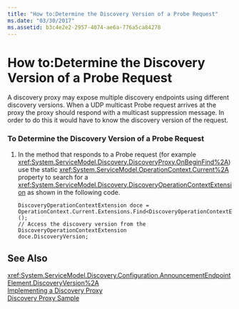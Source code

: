 ```yaml
---
title: "How to:Determine the Discovery Version of a Probe Request"
ms.date: "03/30/2017"
ms.assetid: b3c4e2e2-2957-4074-ae6a-776a5ca84278
---
```

# How to:Determine the Discovery Version of a Probe Request
A discovery proxy may expose multiple discovery endpoints using different discovery versions. When a UDP multicast Probe request arrives at the proxy the proxy should respond with a multicast suppression message. In order to do this it would have to know the discovery version of the request.  
  
### To Determine the Discovery Version of a Probe Request  
  
1.  In the method that responds to a Probe request (for example <xref:System.ServiceModel.Discovery.DiscoveryProxy.OnBeginFind%2A>) use the static <xref:System.ServiceModel.OperationContext.Current%2A> property to search for a <xref:System.ServiceModel.Discovery.DiscoveryOperationContextExtension> as shown in the following code.  
  
    ```  
    DiscoveryOperationContextExtension doce = OperationContext.Current.Extensions.Find<DiscoveryOperationContextExtension>();  
    // Access the discovery version from the DiscoveryOperationContextExtension  
    doce.DiscoveryVersion;  
    ```  
  
## See Also  
 <xref:System.ServiceModel.Discovery.Configuration.AnnouncementEndpointElement.DiscoveryVersion%2A>  
 [Implementing a Discovery Proxy](../../../../docs/framework/wcf/feature-details/implementing-a-discovery-proxy.md)  
 [Discovery Proxy Sample](../../../../docs/framework/wcf/samples/discovery-proxy-sample.md)
